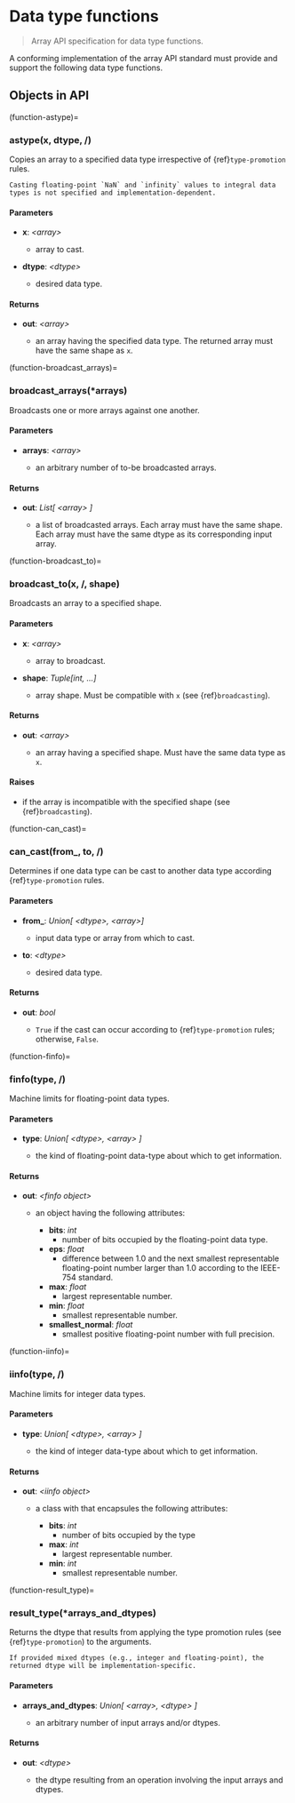 # Data type functions

> Array API specification for data type functions.

A conforming implementation of the array API standard must provide and support the following data type functions.

<!-- NOTE: please keep the constants in alphabetical order -->

## Objects in API

(function-astype)=
### astype(x, dtype, /)

Copies an array to a specified data type irrespective of {ref}`type-promotion` rules.

```{note}
Casting floating-point `NaN` and `infinity` values to integral data types is not specified and implementation-dependent.
```

#### Parameters

-   **x**: _&lt;array&gt;_

    -   array to cast.
    
-   **dtype**: _&lt;dtype&gt;_

    -   desired data type.
    
#### Returns

-   **out**: _&lt;array&gt;_

    -   an array having the specified data type. The returned array must have the same shape as `x`.

(function-broadcast_arrays)=
### broadcast_arrays(*arrays)

Broadcasts one or more arrays against one another.

#### Parameters

-   **arrays**: _&lt;array&gt;_

    -   an arbitrary number of to-be broadcasted arrays.

#### Returns

-   **out**: _List\[ &lt;array&gt; ]_

    -   a list of broadcasted arrays. Each array must have the same shape. Each array must have the same dtype as its corresponding input array.

(function-broadcast_to)=
### broadcast_to(x, /, shape)

Broadcasts an array to a specified shape.

#### Parameters

-   **x**: _&lt;array&gt;_

    -   array to broadcast.

-   **shape**: _Tuple\[int, ...]_

    -   array shape. Must be compatible with `x` (see {ref}`broadcasting`).

#### Returns

-   **out**: _&lt;array&gt;_

    -   an array having a specified shape. Must have the same data type as `x`.

#### Raises

-   if the array is incompatible with the specified shape (see {ref}`broadcasting`).

(function-can_cast)=
### can_cast(from_, to, /)

Determines if one data type can be cast to another data type according {ref}`type-promotion` rules.

#### Parameters

-   **from_**: _Union\[ &lt;dtype&gt;, &lt;array&gt;]_

    -   input data type or array from which to cast.

-   **to**: _&lt;dtype&gt;_

    -   desired data type.

#### Returns

-   **out**: _bool_

    -   `True` if the cast can occur according to {ref}`type-promotion` rules; otherwise, `False`.

(function-finfo)=
### finfo(type, /)

Machine limits for floating-point data types.

#### Parameters

-   **type**: _Union\[ &lt;dtype&gt;, &lt;array&gt; ]_

    -   the kind of floating-point data-type about which to get information.

#### Returns

-   **out**: _&lt;finfo object&gt;_

    -   an object having the following attributes:

        -   **bits**: _int_
            -   number of bits occupied by the floating-point data type.
        -   **eps**: _float_
            -   difference between 1.0 and the next smallest representable floating-point number larger than 1.0 according to the IEEE-754 standard.
        -   **max**: _float_
            -   largest representable number.
        -   **min**: _float_
            -   smallest representable number.
        -   **smallest_normal**: _float_
            -   smallest positive floating-point number with full precision.

(function-iinfo)=
### iinfo(type, /)

Machine limits for integer data types.

#### Parameters

-   **type**: _Union\[ &lt;dtype&gt;, &lt;array&gt; ]_

    -   the kind of integer data-type about which to get information.

#### Returns

-   **out**: _&lt;iinfo object&gt;_

    -   a class with that encapsules the following attributes:

        -   **bits**: _int_
            -   number of bits occupied by the type
        -   **max**: _int_
            -   largest representable number.
        -   **min**: _int_
            -   smallest representable number.

(function-result_type)=
### result_type(*arrays_and_dtypes)

Returns the dtype that results from applying the type promotion rules
(see {ref}`type-promotion`) to the arguments.

```{note}
If provided mixed dtypes (e.g., integer and floating-point), the returned dtype will be implementation-specific.
```

#### Parameters

-   **arrays_and_dtypes**: _Union\[ &lt;array&gt;, &lt;dtype&gt; \]_

    -   an arbitrary number of input arrays and/or dtypes.

#### Returns

-   **out**: _&lt;dtype&gt;_

    -   the dtype resulting from an operation involving the input arrays and dtypes.
